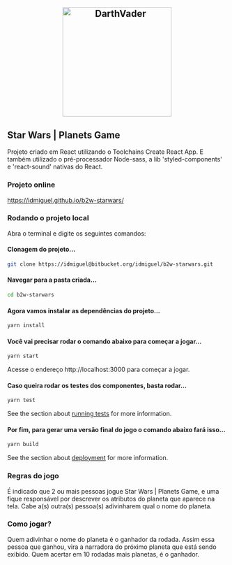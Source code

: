 <h2 align="center"><img src="https://cdn.icon-icons.com/icons2/318/PNG/512/Darth-Vader-icon_34501.png" width="250" alt="DarthVader"></img></h2>

## Star Wars | Planets Game
Projeto criado em React utilizando o Toolchains Create React App.
E também utilizado o pré-processador Node-sass, a lib 'styled-components' e 'react-sound' nativas do React.

### Projeto online

https://idmiguel.github.io/b2w-starwars/

### Rodando o projeto local

Abra o terminal e digite os seguintes comandos:

#### Clonagem do projeto...
``` bash
git clone https://idmiguel@bitbucket.org/idmiguel/b2w-starwars.git
```

#### Navegar para a pasta criada...

``` bash
cd b2w-starwars
```

#### Agora vamos instalar as dependências do projeto...

``` bash
yarn install
```

#### Você vai precisar rodar o comando abaixo para começar a jogar...

``` bash
yarn start
```

Acesse o endereço http://localhost:3000 para começar a jogar.

#### Caso queira rodar os testes dos componentes, basta rodar...

``` bash
yarn test
```
See the section about [running tests](https://facebook.github.io/create-react-app/docs/running-tests) for more information.

#### Por fim, para gerar uma versão final do jogo o comando abaixo fará isso...

``` bash
yarn build
```
See the section about [deployment](https://facebook.github.io/create-react-app/docs/deployment) for more information.

### Regras do jogo

É indicado que 2 ou mais pessoas jogue Star Wars | Planets Game, e uma fique responsável por descrever os atributos do planeta que aparece na tela. Cabe a(s) outra(s) pessoa(s) adivinharem qual o nome do planeta.

### Como jogar?

Quem adivinhar o nome do planeta é o ganhador da rodada. Assim essa pessoa que ganhou, vira a narradora do próximo planeta que está sendo exibido.
Quem acertar em 10 rodadas mais planetas, é o ganhador.
